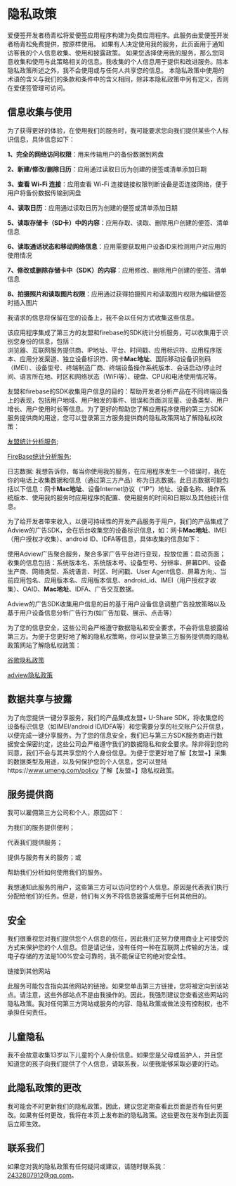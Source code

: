 # 隐私政策

爱便签开发者杨青松将爱便签应用程序构建为免费应用程序。此服务由爱便签开发者杨青松免费提供，按原样使用。
如果有人决定使用我的服务，此页面用于通知访客我的个人信息收集、使用和披露政策。
如果您选择使用我的服务，那么您同意收集和使用与此策略相关的信息。我收集的个人信息用于提供和改进服务。除本隐私政策所述之外，我不会使用或与任何人共享您的信息。
本隐私政策中使用的术语的含义与我们的条款和条件中的含义相同，除非本隐私政策中另有定义，否则在爱便签管理可访问。

## 信息收集与使用

为了获得更好的体验，在使用我们的服务时，我可能要求您向我们提供某些个人标识信息，具体信息如下：  

**1、完全的网络访问权限**：用来传输用户的备份数据到网盘  

**2、新建/修改/删除日历**：应用通过读取日历为创建的便签或清单添加日期  

**3、查看 Wi-Fi 连接**：应用查看 Wi-Fi 连接链接权限判断设备是否连接网络，便于用户将备份数据传输到网盘  

**4、读取日历**：应用通过读取日历为创建的便签或清单添加日期  

**5、读取存储卡（SD卡）中的内容**：应用存取、读取、删除用户创建的便签、清单信息  

**6、读取通话状态和移动网络信息**：应用需要获取用户设备ID来检测用户对应用的使用情况  

**7、修改或删除存储卡中（SDK）的内容**：应用修改、删除用户创建的便签、清单信息  

**8、拍摄照片和读取图片权限**：应用通过获得拍摄照片和读取图片权限为编辑便签时插入图片  

我请求的信息将保留在您的设备上，我不会以任何方式收集这些信息。  


该应用程序集成了第三方的友盟和firebase的SDK统计分析服务，可以收集用于识别您身份的信息，包括：  
浏览器、互联网服务提供商、IP地址、平台、时间戳、应用标识符、应用程序版本、应用分发渠道、独立设备标识符、网卡**Mac地址**、国际移动设备识别码（IMEI）、设备型号、终端制造厂商、终端设备操作系统版本、会话启动/停止时间、语言所在地、时区和网络状态（WiFi等）、硬盘、CPU和电池使用情况等。  

友盟和firebase的SDK收集用户信息的目的：帮助开发者分析产品在不同终端设备上的表现，包括用户地域、用户触发的事件、错误和页面浏览量、设备类型、用户增长、用户使用时长等信息。为了更好的帮助您了解应用程序使用的第三方SDK服务提供商的用途，您可以登录第三方服务提供商的隐私政策网站了解隐私权政策：  

[友盟统计分析服务](https://www.umeng.com/policy);  

[FireBase统计分析服务](https://policies.google.cn/privacy);  


日志数据: 我想告诉你，每当你使用我的服务，在应用程序发生一个错误时，我在你的电话上收集数据和信息（通过第三方产品）称为日志数据。此日志数据可能包括以下信息：网卡**Mac地址**、设备Internet协议（“IP”）地址、设备名称、操作系统版本、使用我的服务时应用程序的配置、使用服务的时间和日期以及其他统计信息。  

为了给开发者带来收入，以便可持续性的开发产品服务于用户，我们的产品集成了Adview的广告SDK，会在后台收集您的设备标识信息，如：网卡**Mac地址**、IMEI（用户授权才收集）、android ID、IDFA等信息，具体收集的信息如下：  

使用Adview广告聚合服务，聚合多家广告平台进行变现，投放位置：启动页面；收集的信息包括：系统版本名、系统版本号、设备型号、分辨率、屏幕DPI、设备生产商、网络类型、系统语言、时区、时间戳、User Agent信息、屏幕方向;、当前应用包名、应用版本名、应用版本信息、android_id、IMEI（用户授权才收集）、OAID、**Mac地址**、IDFA、广告交互数据。  

Adview的广告SDK收集用户信息的目的基于用户设备信息调整广告投放策略以及基于用户设备信息分析广告行为(如广告加载、展示、点击等）  

为了您的信息安全，这些公司会严格遵守数据隐私和安全要求，不会将信息披露给第三方。为便于您更好地了解的隐私权策略，你可以登录第三方服务提供商的隐私政策网站了解隐私权政策：  

[谷歌隐私政策](https://policies.google.com/privacy?hl=zh-CN)  

[adview隐私政策](http://adview.cn/about/company)

## 数据共享与披露

为了向您提供一键分享服务，我们的产品集成友盟+ U-Share SDK，将收集您的设备标识信息（如IMEI/android ID/IDFA等）和您需要分享的社交账户公开信息，以便完成一键分享服务。为了您的信息安全，我们已与第三方SDK服务商进行数据安全保密约定，这些公司会严格遵守我们的数据隐私和安全要求。除非得到您的同意，我们不会与其共享您的个人身份信息。为便于您更好地了解【友盟+】采集的数据类型及用途，以及何保护您的个人信息，您可以登陆https://www.umeng.com/policy 了解【友盟+】隐私权政策。

## 服务提供商

我可以雇佣第三方公司和个人，原因如下：

为我们的服务提供便利；

代表我们提供服务；

提供与服务有关的服务；或

帮助我们分析如何使用我们的服务。

我想通知此服务的用户，这些第三方可以访问您的个人信息。原因是代表我们执行分配给他们的任务。但是，他们有义务不将信息披露或用于任何其他目的。

## 安全

我们很重视您对我们提供您个人信息的信任，因此我们正努力使用商业上可接受的方式来保护您的个人信息。但是请记住，没有任何一种在互联网上传输的方法，或电子存储的方法是100%安全可靠的，我不能保证它的绝对安全性。


链接到其他网站

此服务可能包含指向其他网站的链接。如果您单击第三方链接，您将被定向到该站点。请注意，这些外部站点不是由我操作的。因此，我强烈建议您查看这些网站的隐私政策。我对任何第三方网站或服务的内容、隐私政策或做法没有控制权，也不承担任何责任。

## 儿童隐私

我不会故意收集13岁以下儿童的个人身份信息。如果您是父母或监护人，并且您知道您的孩子向我们提供了个人信息，请联系我，以便我能够采取必要的行动。

## 此隐私政策的更改

我可能会不时更新我们的隐私政策。因此，建议您定期查看此页面是否有任何更改。如果有任何更改，我将在本页上发布新的隐私政策。这些更改在发布到此页面后立即生效。

## 联系我们

如果您对我的隐私政策有任何疑问或建议，请随时联系我：2432807912@qq.com。
